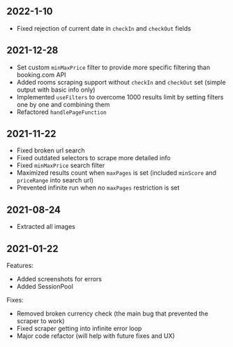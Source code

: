 ## 2022-1-10

- Fixed rejection of current date in `checkIn` and `checkOut` fields

## 2021-12-28

- Set custom `minMaxPrice` filter to provide more specific filtering than booking.com API
- Added rooms scraping support without `checkIn` and `checkOut` set (simple output with basic info only)
- Implemented `useFilters` to overcome 1000 results limit by setting filters one by one and combining them
- Refactored `handlePageFunction`

## 2021-11-22

- Fixed broken url search
- Fixed outdated selectors to scrape more detailed info
- Fixed `minMaxPrice` search filter
- Maximized results count when `maxPages` is set (included `minScore` and `priceRange` into search url)
- Prevented infinite run when no `maxPages` restriction is set

## 2021-08-24

- Extracted all images

## 2021-01-22

Features:
- Added screenshots for errors
- Added SessionPool

Fixes:
- Removed broken currency check (the main bug that prevented the scraper to work)
- Fixed scraper getting into infinite error loop
- Major code refactor (will help with future fixes and UX)
